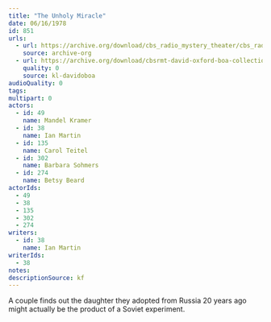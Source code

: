```yaml
---
title: "The Unholy Miracle"
date: 06/16/1978
id: 851
urls: 
  - url: https://archive.org/download/cbs_radio_mystery_theater/cbs_radio_mystery_theater-0851-0900.zip/cbs_radio_mystery_theater-0851-0900%2Fcbsrmt_0851_the_unholy_miracle.mp3
    source: archive-org
  - url: https://archive.org/download/cbsrmt-david-oxford-boa-collection/CBSRMT-780616-0851-The-Unholy-Miracle-(128-48)_WBBM-JE-{BoA}.mp3
    quality: 0
    source: kl-davidoboa
audioQuality: 0
tags: 
multipart: 0
actors:  
  - id: 49
    name: Mandel Kramer  
  - id: 38
    name: Ian Martin  
  - id: 135
    name: Carol Teitel  
  - id: 302
    name: Barbara Sohmers  
  - id: 274
    name: Betsy Beard
actorIds:  
  - 49  
  - 38  
  - 135  
  - 302  
  - 274
writers:  
  - id: 38
    name: Ian Martin
writerIds:  
  - 38
notes: 
descriptionSource: kf
---
```

A couple finds out the daughter they adopted from Russia 20 years ago might actually be the product of a Soviet experiment.